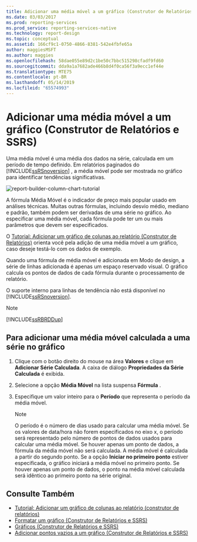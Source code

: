 ```yaml
---
title: Adicionar uma média móvel a um gráfico (Construtor de Relatórios e SSRS) | Microsoft Docs
ms.date: 03/03/2017
ms.prod: reporting-services
ms.prod_service: reporting-services-native
ms.technology: report-design
ms.topic: conceptual
ms.assetid: 166cf9c1-0750-4866-8381-542e4fbfe65a
author: maggiesMSFT
ms.author: maggies
ms.openlocfilehash: 58dae055e89d2c1be50c7bbc515298cfadf9fd60
ms.sourcegitcommit: dda9a1a7682ade466b8d4f0ca56f3a9ecc1ef44e
ms.translationtype: MTE75
ms.contentlocale: pt-BR
ms.lasthandoff: 05/14/2019
ms.locfileid: "65574993"
---
```

# <a name="add-a-moving-average-to-a-chart-report-builder-and-ssrs"></a>Adicionar uma média móvel a um gráfico (Construtor de Relatórios e SSRS)
Uma média móvel é uma média dos dados na série, calculada em um período de tempo definido. Em relatórios paginados do [!INCLUDE[ssRSnoversion](../../includes/ssrsnoversion-md.md)] , a média móvel pode ser mostrada no gráfico para identificar tendências significativas.  

![report-builder-column-chart-tutorial](../../reporting-services/media/report-builder-column-chart-tutorial.png)
  
 A fórmula Média Móvel é o indicador de preço mais popular usado em análises técnicas. Muitas outras fórmulas, incluindo desvio médio, mediano e padrão, também podem ser derivadas de uma série no gráfico. Ao especificar uma média móvel, cada fórmula pode ter um ou mais parâmetros que devem ser especificados.  
 
 O [Tutorial: Adicionar um gráfico de colunas ao relatório (Construtor de Relatórios)](Tutorial:%20Add%20a%20Column%20Chart%20to%20Your%20Report%20\(Report%20Builder\).md) orienta você pela adição de uma média móvel a um gráfico, caso deseje testá-lo com os dados de exemplo.
  
 Quando uma fórmula de média móvel é adicionada em Modo de design, a série de linhas adicionada é apenas um espaço reservado visual. O gráfico calcula os pontos de dados de cada fórmula durante o processamento de relatório.  
  
 O suporte interno para linhas de tendência não está disponível no [!INCLUDE[ssRSnoversion](../../includes/ssrsnoversion-md.md)].  
  
> [!NOTE]  
>  [!INCLUDE[ssRBRDDup](../../includes/ssrbrddup-md.md)]  
  
## <a name="to-add-a-calculated-moving-average-to-a-series-on-the-chart"></a>Para adicionar uma média móvel calculada a uma série no gráfico  
  
1.  Clique com o botão direito do mouse na área **Valores** e clique em **Adicionar Série Calculada**. A caixa de diálogo **Propriedades da Série Calculada** é exibida.  
  
2.  Selecione a opção **Média Móvel** na lista suspensa **Fórmula** .  
  
3.  Especifique um valor inteiro para o **Período** que representa o período da média móvel.  
  
    > [!NOTE]  
    >  O período é o número de dias usado para calcular uma média móvel. Se os valores de data/hora não forem especificados no eixo x, o período será representado pelo número de pontos de dados usados para calcular uma média móvel. Se houver apenas um ponto de dados, a fórmula da média móvel não será calculada. A média móvel é calculada a partir do segundo ponto. Se a opção **Iniciar no primeiro ponto** estiver especificada, o gráfico iniciará a média móvel no primeiro ponto. Se houver apenas um ponto de dados, o ponto na média móvel calculada será idêntico ao primeiro ponto na série original.  
  
## <a name="see-also"></a>Consulte Também  
* [Tutorial: Adicionar um gráfico de colunas ao relatório (construtor de relatórios)](Tutorial:%20Add%20a%20Column%20Chart%20to%20Your%20Report%20\(Report%20Builder\).md)
*  [Formatar um gráfico &#40;Construtor de Relatórios e SSRS&#41;](../../reporting-services/report-design/formatting-a-chart-report-builder-and-ssrs.md)   
*  [Gráficos &#40;Construtor de Relatórios e SSRS&#41;](../../reporting-services/report-design/charts-report-builder-and-ssrs.md)   
*  [Adicionar pontos vazios a um gráfico &#40;Construtor de Relatórios e SSRS&#41;](../../reporting-services/report-design/add-empty-points-to-a-chart-report-builder-and-ssrs.md)  
  
  
